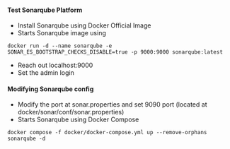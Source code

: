 

#### Test Sonarqube Platform

- Install Sonarqube using Docker Official Image
- Starts Sonarqube image using
```
docker run -d --name sonarqube -e SONAR_ES_BOOTSTRAP_CHECKS_DISABLE=true -p 9000:9000 sonarqube:latest
```
- Reach out localhost:9000
- Set the admin login


#### Modifying Sonarqube config

- Modify the port at sonar.properties and set 9090 port (located at docker/sonar/conf/sonar.properties)
- Starts Sonarqube using Docker Compose
```
docker compose -f docker/docker-compose.yml up --remove-orphans sonarqube -d
```



